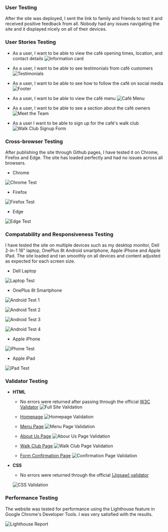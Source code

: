 ### __User Testing__
After the site was deployed, I sent the link to family and friends to test it and received positive feedback from all. Nobody had any issues navigating the site and it displayed nicely on all of their devices.

### __User Stories Testing__
- As a user, I want to be able to view the café opening times, location, and contact details
![Information card](https://github.com/adamgilroy22/happy-dog-cafe/blob/main/documentation/testing/info-card.png)

- As a user, I want to be able to see testimonials from café customers
![Testimonials](https://github.com/adamgilroy22/happy-dog-cafe/blob/main/documentation/testing/testimonials.png)

- As a user, I want to be able to see how to follow the café on social media
![Footer](https://github.com/adamgilroy22/happy-dog-cafe/blob/main/documentation/testing/footer.png)

- As a user, I want to be able to view the café menu
![Café Menu](https://github.com/adamgilroy22/happy-dog-cafe/blob/main/documentation/testing/cafe-menu.png)

- As a user, I want to be able to see a section about the café owners
![Meet the Team](https://github.com/adamgilroy22/happy-dog-cafe/blob/main/documentation/testing/meet-the-team.png)

- As a user I want to be able to sign up for the café's walk club
![Walk Club Signup Form](https://github.com/adamgilroy22/happy-dog-cafe/blob/main/documentation/testing/walk-club-form.png)

### __Cross-browser Testing__
After publishing the site through Github pages, I have tested it on Chrome, Firefox and Edge. The site has loaded perfectly and had no issues across all browsers.

- Chrome

![Chrome Test](https://github.com/adamgilroy22/happy-dog-cafe/blob/main/documentation/testing/chrome.png)

- Firefox

![Firefox Test](https://github.com/adamgilroy22/happy-dog-cafe/blob/main/documentation/testing/firefox.png)

- Edge

![Edge Test](https://github.com/adamgilroy22/happy-dog-cafe/blob/main/documentation/testing/edge.png)

### __Compatability and Responsiveness Testing__
I have tested the site on multiple devices such as my desktop monitor, Dell 2-in-1 16" laptop, OnePlus 8t Android smartphone, Apple iPhone and Apple iPad. The site loaded and ran smoothly on all devices and content adjusted as expected for each screen size.

- Dell Laptop

![Laptop Test](https://github.com/adamgilroy22/happy-dog-cafe/blob/main/documentation/testing/laptop-test.png)

- OnePlus 8t Smartphone

![Android Test 1](https://github.com/adamgilroy22/happy-dog-cafe/blob/main/documentation/testing/android-test-1.jpg)

![Android Test 2](https://github.com/adamgilroy22/happy-dog-cafe/blob/main/documentation/testing/android-test-2.jpg)

![Android Test 3](https://github.com/adamgilroy22/happy-dog-cafe/blob/main/documentation/testing/android-test-3.jpg)

![Android Test 4](https://github.com/adamgilroy22/happy-dog-cafe/blob/main/documentation/testing/android-test-4.jpg)

- Apple iPhone

![iPhone Test](https://github.com/adamgilroy22/happy-dog-cafe/blob/main/documentation/testing/iphone-test.jpg)

- Apple iPad

![iPad Test](https://github.com/adamgilroy22/happy-dog-cafe/blob/main/documentation/testing/ipad-test.png)

### __Validator Testing__ 

- __HTML__
    - No errors were returned after passing through the official [W3C Validator](https://validator.w3.org/nu/?doc=https%3A%2F%2Fadamgilroy22.github.io%2Fhappy-dog-cafe%2F)
    ![Full Site Validation](https://github.com/adamgilroy22/happy-dog-cafe/blob/main/documentation/testing/site-validation.png)

    - [Homepage](https://validator.w3.org/nu/?doc=https://adamgilroy22.github.io/happy-dog-cafe/index.html)
    ![Homepage Validation](https://github.com/adamgilroy22/happy-dog-cafe/blob/main/documentation/testing/home-validation.png)

    - [Menu Page](https://validator.w3.org/nu/?doc=https://adamgilroy22.github.io/happy-dog-cafe/menu.html)
    ![Menu Page Validation](https://github.com/adamgilroy22/happy-dog-cafe/blob/main/documentation/testing/cafe-menu-validation.png)

    - [About Us Page](https://validator.w3.org/nu/?doc=https://adamgilroy22.github.io/happy-dog-cafe/about-us.html)
    ![Abour Us Page Validation](https://github.com/adamgilroy22/happy-dog-cafe/blob/main/documentation/testing/about-us-validation.png)

    - [Walk Club Page](https://validator.w3.org/nu/?doc=https://adamgilroy22.github.io/happy-dog-cafe/walk-club.html)
    ![Walk Club Page Validation](https://github.com/adamgilroy22/happy-dog-cafe/blob/main/documentation/testing/walk-club-validation.png)

    - [Form Confirmation Page](https://validator.w3.org/nu/?doc=https://adamgilroy22.github.io/happy-dog-cafe/walk-club.html)
    ![Confirmation Page Validation](https://github.com/adamgilroy22/happy-dog-cafe/blob/main/documentation/testing/confirmation-validation.png)

- __CSS__
    - No errors were returned through the official [(Jigsaw) validator](https://validator.w3.org/nu/?doc=https%3A%2F%2Fadamgilroy22.github.io%2Fhappy-dog-cafe)
    
    ![CSS Validation](https://github.com/adamgilroy22/happy-dog-cafe/blob/main/documentation/testing/css-validation.png)

### __Performance Testing__

The website was tested for performance using the Lighthouse feature in Google Chrome's Developer Tools. I was very satisfied with the results.

![Lighthouse Report](https://github.com/adamgilroy22/happy-dog-cafe/blob/c8687c647ade05b497a1563a77357e69c2d33322/assets/images/readme-images/lighthouse-report.png)